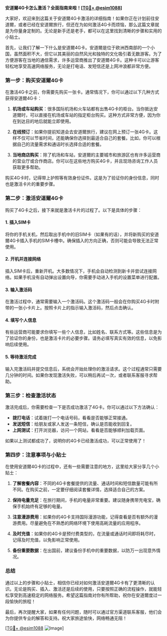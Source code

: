 **安道爾4G卡怎么激活？全面指南来啦！[[TG💪+ @esim1088](https://t.me/s/esim1088)]**

大家好，欢迎来到这篇关于安道爾4G卡激活的详细指南！如果你正在计划前往安道爾，或者已经在安道爾旅行，但还在为如何激活4G卡而烦恼，那么这篇文章就是为你量身定制的。无论是新手还是老手，都可以在这里找到清晰的步骤和实用的小贴士。

首先，让我们了解一下什么是安道爾4G卡。安道爾是位于欧洲西南部的一个小国，虽然面积不大，但它以其美丽的自然风光和独特的文化吸引着无数游客。为了方便游客在当地的通信需求，许多运营商推出了安道爾4G卡。这种卡可以让游客轻松地享受高速网络服务，无论是打电话、发短信还是上网冲浪都非常方便。

### **第一步：购买安道爾4G卡**

在激活4G卡之前，你需要先购买一张卡。通常情况下，你可以通过以下几种方式获得安道爾4G卡：

1. **机场或车站购买**：很多国际机场和火车站都有出售4G卡的柜台。当你抵达安道爾时，可以直接在机场或车站的指定柜台购买。这种方式非常方便，因为你在到达目的地后就能立即使用。

2. **在线预订**：如果你提前知道会去安道爾旅行，建议在网上预订一张4G卡。这样不仅可以节省时间，还能确保你选择到最适合自己的套餐。比如，你可以根据自己的流量需求和通话时长选择合适的套餐。

3. **当地商店购买**：除了机场和车站，安道爾的主要城市和旅游区也有许多运营商的营业厅或合作商店。你可以在这些地方购买4G卡，并且现场咨询工作人员获取更多帮助。

购买4G卡时，记得带上护照等有效身份证件。这是为了验证你的身份信息，同时也是激活卡片的重要步骤。

### **第二步：激活安道爾4G卡**

购买了4G卡之后，接下来就是激活卡片的过程了。以下是具体的步骤：

#### **1. 插入SIM卡**
将你的手机关机，然后取出手机中的旧SIM卡（如果有的话），并将新购买的安道爾4G卡插入手机的SIM卡槽中。确保插入的方向正确，否则可能会导致无法正常使用。

#### **2. 开机并连接网络**
插入SIM卡后，重新开机。大多数情况下，手机会自动检测到新卡并尝试连接网络。如果手机没有自动弹出设置向导，你需要手动进入手机的设置菜单进行配置。

#### **3. 输入激活码**
在激活过程中，通常需要输入一个激活码。这个激活码一般会在你购买4G卡时附带的一张小卡片上。按照卡片上的指示输入激活码，然后点击确认。

#### **4. 填写个人信息**
有些运营商可能要求你填写一些个人信息，比如姓名、联系方式等。这些信息是为了验证你的身份，也是激活卡片的必要步骤。请务必填写真实有效的信息，以免影响后续使用。

#### **5. 等待激活完成**
输入完激活码并提交信息后，系统会开始处理你的激活请求。这个过程通常只需要几分钟的时间。如果你发现激活失败，可以稍后再试一次，或者联系客服寻求帮助。

### **第三步：检查激活状态**

激活完成后，你需要检查一下是否成功激活了4G卡。你可以通过以下方法确认：

- **拨打电话**：试着拨打一个电话号码，看看是否能够正常接通。
- **发送短信**：给朋友或家人发送一条短信，确认是否能收到回复。
- **上网测试**：打开浏览器，访问一个网站，看看是否能够顺利加载页面。

如果以上测试都成功了，说明你的4G卡已经激活成功，可以正常使用了！

### **第四步：注意事项与小贴士**

在使用安道爾4G卡的过程中，还有一些需要注意的地方，这里给大家分享几个小贴士：

1. **了解套餐内容**：不同的4G卡套餐提供的流量、通话时间和短信数量可能有所不同。在购买之前，一定要仔细阅读套餐详情，选择适合自己的方案。

2. **保持电量充足**：在旅行期间，手机的电量非常重要。建议随身携带充电宝，确保手机始终有足够的电量。

3. **注意漫游费用**：如果你的4G卡支持国际漫游功能，记得查看是否有额外的漫游费用。尽量避免在不熟悉的网络环境下使用高耗流量的应用程序。

4. **及时充值**：如果你的4G卡是预付费类型的，在流量或通话时间即将耗尽时，记得及时充值，以免影响正常使用。

5. **备份重要数据**：在出国前，建议备份手机中的重要数据，以防万一出现意外情况。

### **总结**

通过以上的步骤和小贴士，相信你已经对如何激活安道爾4G卡有了更清晰的认识。无论是购买、插入、激活还是后续的使用，只要按照正确的流程操作，就能轻松享受到高速稳定的网络服务。希望这篇指南对你有所帮助，祝你在安道爾度过一段愉快的旅程！

最后，再次提醒大家，如果有任何问题，随时可以通过官方渠道联系客服，他们会为你提供专业的解答和支持。祝大家旅途愉快，网络畅通无阻！

[[TG💪+ @esim1088](https://t.me/s/esim1088) ![Image](https://i.postimg.cc/4NQfJmqS/Snipaste-2025-05-13-00-14-12.png)]